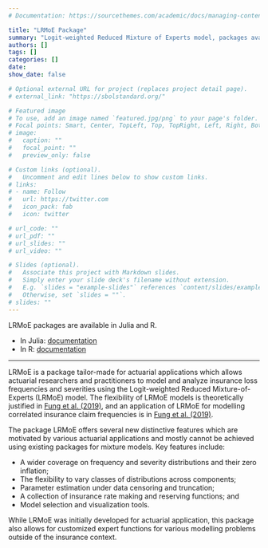 ```yaml
---
# Documentation: https://sourcethemes.com/academic/docs/managing-content/

title: "LRMoE Package"
summary: "Logit-weighted Reduced Mixture of Experts model, packages available in Julia and R."
authors: []
tags: []
categories: []
date:
show_date: false

# Optional external URL for project (replaces project detail page).
# external_link: "https://sbolstandard.org/"

# Featured image
# To use, add an image named `featured.jpg/png` to your page's folder.
# Focal points: Smart, Center, TopLeft, Top, TopRight, Left, Right, BottomLeft, Bottom, BottomRight.
# image:
#   caption: ""
#   focal_point: ""
#   preview_only: false

# Custom links (optional).
#   Uncomment and edit lines below to show custom links.
# links:
# - name: Follow
#   url: https://twitter.com
#   icon_pack: fab
#   icon: twitter

# url_code: ""
# url_pdf: ""
# url_slides: ""
# url_video: ""

# Slides (optional).
#   Associate this project with Markdown slides.
#   Simply enter your slide deck's filename without extension.
#   E.g. `slides = "example-slides"` references `content/slides/example-slides.md`.
#   Otherwise, set `slides = ""`.
# slides: ""
---
```


LRMoE packages are available in Julia and R.
- In Julia: [documentation](https://uoftactuarial.github.io/LRMoE.jl/)
- In R: [documentation](https://uoftactuarial.github.io/LRMoE/)

---

LRMoE is a package tailor-made for actuarial applications which allows actuarial researchers and practitioners to model and analyze insurance loss frequencies and severities using the Logit-weighted Reduced Mixture-of-Experts (LRMoE) model. The flexibility of LRMoE models is theoretically justified in [Fung et al. (2019)](/publication/fung-badescu-lin-2019-b/), and an application of LRMoE for modelling correlated insurance claim frequencies is in [Fung et al. (2019)](/publication/fung-badescu-lin-2019/).

The package LRMoE offers several new distinctive features which are motivated by various actuarial applications and mostly cannot be achieved using existing packages for mixture models. Key features include:
- A wider coverage on frequency and severity distributions and their zero inflation;
- The flexibility to vary classes of distributions across components;
- Parameter estimation under data censoring and truncation;
- A collection of insurance rate making and reserving functions; and
- Model selection and visualization tools.

While LRMoE was initially developed for actuarial application, this package also allows for customized expert functions for various modelling problems outside of the insurance context.
